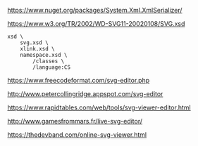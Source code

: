 

https://www.nuget.org/packages/System.Xml.XmlSerializer/

https://www.w3.org/TR/2002/WD-SVG11-20020108/SVG.xsd


```
xsd \
    svg.xsd \
    xlink.xsd \
    namespace.xsd \
        /classes \
        /language:CS 
```



https://www.freecodeformat.com/svg-editor.php

http://www.petercollingridge.appspot.com/svg-editor

https://www.rapidtables.com/web/tools/svg-viewer-editor.html

http://www.gamesfrommars.fr/live-svg-editor/

https://thedevband.com/online-svg-viewer.html